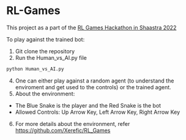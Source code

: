 # RL-Games
This project as a part of the [RL Games Hackathon in Shaastra 2022](https://dare2compete.com/hackathon/rl-games-shaastra-2022-indian-institute-of-technology-iit-madras-244941)

To play against the trained bot:
1. Git clone the repository
2. Run the Human_vs_AI.py file
  ```bash
  python Human_vs_AI.py
  ```
4. One can either play against a random agent (to understand the enviroment and get used to the controls) or the trained agent.
5. About the environment:
- The Blue Snake is the player and the Red Snake is the bot
- Allowed Controls: Up Arrow Key, Left Arrow Key, Right Arrow Key
6. For more details about the environment, refer https://github.com/Xerefic/RL_Games


